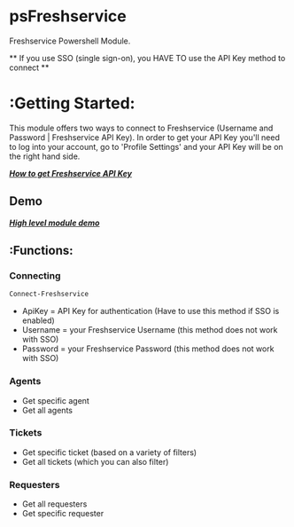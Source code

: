 # psFreshservice

Freshservice Powershell Module.

** If you use SSO (single sign-on), you HAVE TO use the API Key method to connect **

# :Getting Started:

This module offers two ways to connect to Freshservice (Username and Password | Freshservice API Key). In order to get your API Key you'll need to log into your account, go to 'Profile Settings' and your API Key will be on the right hand side.

***[How to get Freshservice API Key](https://help-desk-migration.com/help/how-to-get-freshdesk-freshservice-api-key/)***


## Demo

***[High level module demo](https://github.com/oze4/psFreshservice/blob/master/example/psFreshservice.MODULE-HOW-TO.ps1)***

## :Functions:


### Connecting
```` powershell
Connect-Freshservice
````
  - ApiKey   = API Key for authentication (Have to use this method if SSO is enabled)
  - Username = your Freshservice Username (this method does not work with SSO)
  - Password = your Freshservice Password (this method does not work with SSO)

### Agents

- Get specific agent
- Get all agents


### Tickets

- Get specific ticket (based on a variety of filters)
- Get all tickets (which you can also filter)

### Requesters

- Get all requesters
- Get specific requester
